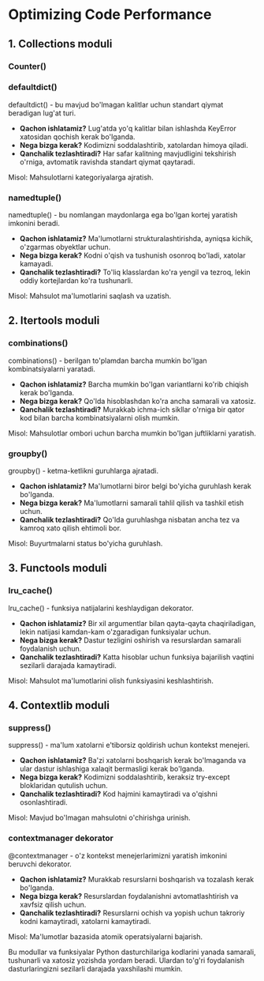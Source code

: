 # Optimizing Code Performance

## 1. Collections moduli

### Counter()

### defaultdict()

defaultdict() - bu mavjud bo'lmagan kalitlar uchun standart qiymat beradigan lug'at turi.

- **Qachon ishlatamiz?** Lug'atda yo'q kalitlar bilan ishlashda KeyError xatosidan qochish kerak bo'lganda.
- **Nega bizga kerak?** Kodimizni soddalashtirib, xatolardan himoya qiladi.
- **Qanchalik tezlashtiradi?** Har safar kalitning mavjudligini tekshirish o'rniga, avtomatik ravishda standart qiymat qaytaradi.

Misol: Mahsulotlarni kategoriyalarga ajratish.

### namedtuple()

namedtuple() - bu nomlangan maydonlarga ega bo'lgan kortej yaratish imkonini beradi.

- **Qachon ishlatamiz?** Ma'lumotlarni strukturalashtirishda, ayniqsa kichik, o'zgarmas obyektlar uchun.
- **Nega bizga kerak?** Kodni o'qish va tushunish osonroq bo'ladi, xatolar kamayadi.
- **Qanchalik tezlashtiradi?** To'liq klasslardan ko'ra yengil va tezroq, lekin oddiy kortejlardan ko'ra tushunarli.

Misol: Mahsulot ma'lumotlarini saqlash va uzatish.

## 2. Itertools moduli

### combinations()

combinations() - berilgan to'plamdan barcha mumkin bo'lgan kombinatsiyalarni yaratadi.

- **Qachon ishlatamiz?** Barcha mumkin bo'lgan variantlarni ko'rib chiqish kerak bo'lganda.
- **Nega bizga kerak?** Qo'lda hisoblashdan ko'ra ancha samarali va xatosiz.
- **Qanchalik tezlashtiradi?** Murakkab ichma-ich sikllar o'rniga bir qator kod bilan barcha kombinatsiyalarni olish mumkin.

Misol: Mahsulotlar ombori uchun barcha mumkin bo'lgan juftliklarni yaratish.

### groupby()

groupby() - ketma-ketlikni guruhlarga ajratadi.

- **Qachon ishlatamiz?** Ma'lumotlarni biror belgi bo'yicha guruhlash kerak bo'lganda.
- **Nega bizga kerak?** Ma'lumotlarni samarali tahlil qilish va tashkil etish uchun.
- **Qanchalik tezlashtiradi?** Qo'lda guruhlashga nisbatan ancha tez va kamroq xato qilish ehtimoli bor.

Misol: Buyurtmalarni status bo'yicha guruhlash.

## 3. Functools moduli

### lru_cache()

lru_cache() - funksiya natijalarini keshlaydigan dekorator.

- **Qachon ishlatamiz?** Bir xil argumentlar bilan qayta-qayta chaqiriladigan, lekin natijasi kamdan-kam o'zgaradigan funksiyalar uchun.
- **Nega bizga kerak?** Dastur tezligini oshirish va resurslardan samarali foydalanish uchun.
- **Qanchalik tezlashtiradi?** Katta hisoblar uchun funksiya bajarilish vaqtini sezilarli darajada kamaytiradi.

Misol: Mahsulot ma'lumotlarini olish funksiyasini keshlashtirish.

## 4. Contextlib moduli

### suppress()

suppress() - ma'lum xatolarni e'tiborsiz qoldirish uchun kontekst menejeri.

- **Qachon ishlatamiz?** Ba'zi xatolarni boshqarish kerak bo'lmaganda va ular dastur ishlashiga xalaqit bermasligi kerak bo'lganda.
- **Nega bizga kerak?** Kodimizni soddalashtirib, keraksiz try-except bloklaridan qutulish uchun.
- **Qanchalik tezlashtiradi?** Kod hajmini kamaytiradi va o'qishni osonlashtiradi.

Misol: Mavjud bo'lmagan mahsulotni o'chirishga urinish.

### contextmanager dekorator

@contextmanager - o'z kontekst menejerlarimizni yaratish imkonini beruvchi dekorator.

- **Qachon ishlatamiz?** Murakkab resurslarni boshqarish va tozalash kerak bo'lganda.
- **Nega bizga kerak?** Resurslardan foydalanishni avtomatlashtirish va xavfsiz qilish uchun.
- **Qanchalik tezlashtiradi?** Resurslarni ochish va yopish uchun takroriy kodni kamaytiradi, xatolarni kamaytiradi.

Misol: Ma'lumotlar bazasida atomik operatsiyalarni bajarish.

Bu modullar va funksiyalar Python dasturchilariga kodlarini yanada samarali, tushunarli va xatosiz yozishda yordam beradi. Ulardan to'g'ri foydalanish dasturlaringizni sezilarli darajada yaxshilashi mumkin.

